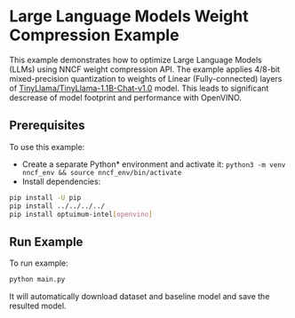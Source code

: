 # Large Language Models Weight Compression Example
This example demonstrates how to optimize Large Language Models (LLMs) using NNCF weight compression API. The example applies 4/8-bit mixed-precision quantization to weights of Linear (Fully-connected) layers of [TinyLlama/TinyLlama-1.1B-Chat-v1.0](https://huggingface.co/TinyLlama/TinyLlama-1.1B-Chat-v1.0) model. This leads to significant descrease of model footprint and performance with OpenVINO.

## Prerequisites
To use this example:
- Create a separate Python* environment and activate it: `python3 -m venv nncf_env && source nncf_env/bin/activate`
- Install dependencies: 
```bash
pip install -U pip
pip install ../../../../
pip install optuimum-intel[openvino]
```

## Run Example
To run example:
```bash
python main.py
```

It will automatically download dataset and baseline model and save the resulted model.